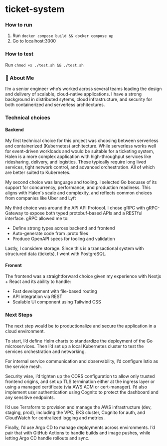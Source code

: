 # ticket-system


### How to run

1. Run ```docker compose build && docker compose up```
2. Go to localhost:3000

###  How to test

Run ```chmod +x ./test.sh && ./test.sh```


### 👋 About Me

I’m a senior engineer who’s worked across several teams leading the design and delivery of scalable, cloud-native applications. I have a strong background in distributed sytems, cloud infrastructure, and security for both containerized and serverless architectures.

### Technical choices

#### Backend

My first technical choice for this project was choosing between serverless and containerized (Kubernetes) architecture. While serverless works well for event-driven workloads and would be suitable for a ticketing system, Halen is a more complex application with high-throughput services like ridesharing, delivery, and logistics. These typically require long lived services, tight network control, and advanced orchestration. All of which are better suited to Kubernetes.

My second choice was language and tooling. I selected Go becuase of its support for concurrency, performance, and production readiness. This aligns with Halen's scale and complexity, and reflects common choices from companies like Uber and Lyft

My third choice was around the API API Protocol. I chose gRPC with gRPC-Gateway to expose both typed protobuf-based APIs and a RESTful interface. gRPC allowed me to:

- Define strong types across backend and frontend
- Auto-generate code from .proto files
- Produce OpenAPI specs for tooling and validation


Lastly, I considere storage. Since this is a transactional system with structured data (tickets), I went with PostgreSQL.


#### Fronent
The frontend was a straightforward choice given my experience with Nextjs + React and its ability to handle:
- Fast development with file-based routing
- API integration via REST
- Scalable UI component using Tailwind CSS

### Next Steps

The next step would be to productionalize and secure the application in a cloud environment.

To start, I’d define Helm charts to standardize the deployment of the Go microservices. Then I’d set up a local Kubernetes cluster to test the services orchestration and networking.

For internal service communication and observability, I’d configure Istio as the service mesh.

Security wise, I’d tighten up the CORS configuration to allow only trusted frontend origins, and set up TLS termination either at the ingress layer or using a managed certificate (via AWS ACM or cert-manager). I’d also implement user authentication using Cognito to protect the dashboard and any sensitive endpoints.

I’d use Terraform to provision and manage the AWS infrastructure (dev, staging, prod), including the VPC, EKS cluster, Cognito for auth, and CloudWatch for centralized logging and metrics.

Finally, I’d use Argo CD to manage deployments across environments. I’d pair that with GitHub Actions to handle builds and image pushes, while letting Argo CD handle rollouts and sync.